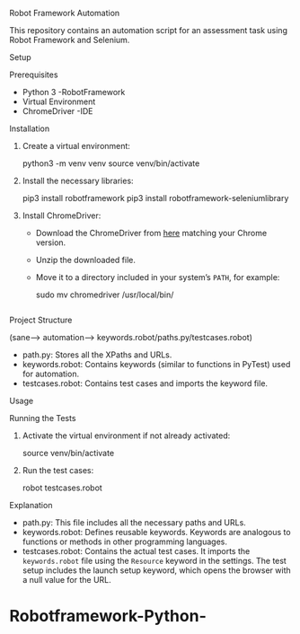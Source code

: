 

 Robot Framework Automation

This repository contains an automation script for an assessment task using Robot Framework and Selenium.

Setup

Prerequisites
- Python 3
-RobotFramework
- Virtual Environment
- ChromeDriver
-IDE

Installation

1. Create a virtual environment:
  
   python3 -m venv venv
   source venv/bin/activate
   

2. Install the necessary libraries:
   
   pip3 install robotframework
   pip3 install robotframework-seleniumlibrary
   

3. Install ChromeDriver:
   - Download the ChromeDriver from [here](https://sites.google.com/a/chromium.org/chromedriver/downloads) matching your Chrome version.
   - Unzip the downloaded file.
   - Move it to a directory included in your system’s `PATH`, for example:
 
     sudo mv chromedriver /usr/local/bin/
     ```

Project Structure

(sane--> automation--> keywords.robot/paths.py/testcases.robot)
- path.py: Stores all the XPaths and URLs.
- keywords.robot: Contains keywords (similar to functions in PyTest) used for automation.
- testcases.robot: Contains test cases and imports the keyword file.


Usage

Running the Tests

1. Activate the virtual environment if not already activated:
   
   source venv/bin/activate


2. Run the test cases:

   robot testcases.robot
   

Explanation

- path.py: This file includes all the necessary paths and URLs.
- keywords.robot: Defines reusable keywords. Keywords are analogous to functions or methods in other programming languages.
- testcases.robot: Contains the actual test cases. It imports the `keywords.robot` file using the `Resource` keyword in the settings. The test setup includes the launch setup keyword, which opens the browser with a null value for the URL.


# Robotframework-Python-
